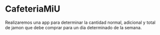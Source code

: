 # CafeteriaMiU
Realizaremos una app para determinar la cantidad normal, adicional y total de jamon que debe comprar para un dia determinado de la semana. 
